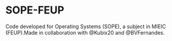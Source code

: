 # SOPE-FEUP

Code developed for Operating Systems (SOPE), a subject in MIEIC (FEUP).Made in collaboration with @Kubix20 and @BVFernandes.

